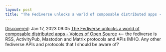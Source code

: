 ```yaml
---
layout: post
title: "The Fediverse unlocks a world of composable distributed apps - Voices of Open Source"
---
```

[Discovered](http://rolandtanglao.com/2020/07/29/p1-blogthis-checkvist-list-links-to-blog/): Jan 17, 2023 09:05 [The Fediverse unlocks a world of composable distributed apps - Voices of Open Source](https://blog.opensource.org/the-fediverse-unlocks-a-world-of-composable-distributed-apps/) <-- the fediverse is RSS, ActivityPub, Mastodon and Matrix protocols and APIs IMHO. Any other fediverse APIs and protocols that I should be aware of?
